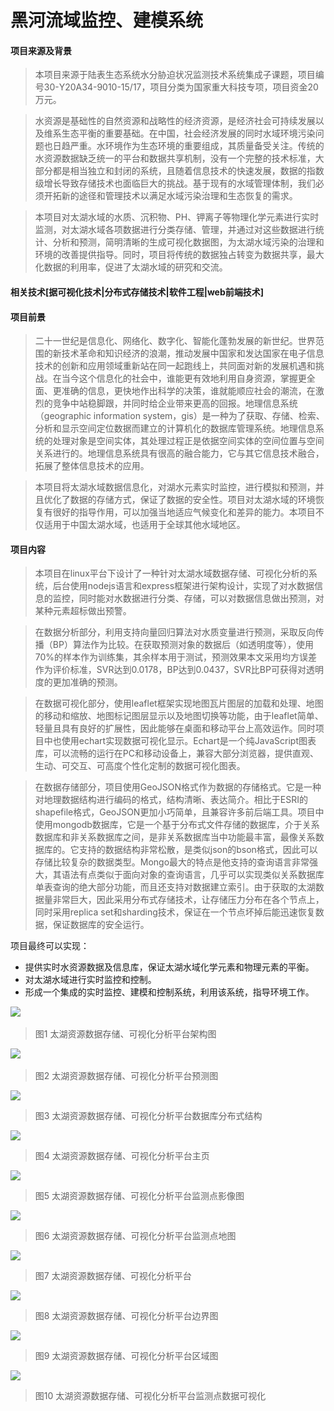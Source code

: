 # 黑河流域监控、建模系统
#### 项目来源及背景

>本项目来源于陆表生态系统水分胁迫状况监测技术系统集成子课题，项目编号30-Y20A34-9010-15/17，项目分类为国家重大科技专项，项目资金20万元。

>水资源是基础性的自然资源和战略性的经济资源，是经济社会可持续发展以及维系生态平衡的重要基础。在中国，社会经济发展的同时水域环境污染问题也日趋严重。水环境作为生态环境的重要组成，其质量备受关注。传统的水资源数据缺乏统一的平台和数据共享机制，没有一个完整的技术标准，大部分都是相当独立和封闭的系统，且随着信息技术的快速发展，数据的指数级增长导致存储技术也面临巨大的挑战。基于现有的水域管理体制，我们必须开拓新的途径和管理技术以满足水域污染治理和生态恢复的需求。

>本项目对太湖水域的水质、沉积物、PH、钾离子等物理化学元素进行实时监测，对太湖水域各项数据进行分类存储、管理，并通过对这些数据进行统计、分析和预测，简明清晰的生成可视化数据图，为太湖水域污染的治理和环境的改善提供指导。同时，项目将传统的数据独占转变为数据共享，最大化数据的利用率，促进了太湖水域的研究和交流。

#### 相关技术[据可视化技术|分布式存储技术|软件工程|web前端技术]

#### 项目前景

>二十一世纪是信息化、网络化、数字化、智能化蓬勃发展的新世纪。世界范围的新技术革命和知识经济的浪潮，推动发展中国家和发达国家在电子信息技术的创新和应用领域重新站在同一起跑线上，共同面对新的发展机遇和挑战。在当今这个信息化的社会中，谁能更有效地利用自身资源，掌握更全面、更准确的信息，更快地作出科学的决策，谁就能顺应社会的潮流，在激烈的竞争中站稳脚跟，并同时给企业带来更高的回报。地理信息系统（geographic information system，gis）是一种为了获取、存储、检索、分析和显示空间定位数据而建立的计算机化的数据库管理系统。地理信息系统的处理对象是空间实体，其处理过程正是依据空间实体的空间位置与空间关系进行的。地理信息系统具有很高的融合能力，它与其它信息技术融合，拓展了整体信息技术的应用。

>本项目将太湖水域数据信息化，对湖水元素实时监控，进行模拟和预测，并且优化了数据的存储方式，保证了数据的安全性。项目对太湖水域的环境恢复有很好的指导作用，可以加强当地适应气候变化和差异的能力。本项目不仅适用于中国太湖水域，也适用于全球其他水域地区。

#### 项目内容

>本项目在linux平台下设计了一种针对太湖水域数据存储、可视化分析的系统，后台使用nodejs语言和express框架进行架构设计，实现了对水数据信息的监控，同时能对水数据进行分类、存储，可以对数据信息做出预测，对某种元素超标做出预警。

>在数据分析部分，利用支持向量回归算法对水质变量进行预测，采取反向传播（BP）算法作为比较。在获取预测对象的数据后（如透明度等），使用70%的样本作为训练集，其余样本用于测试，预测效果本文采用均方误差作为评价标准，SVR达到0.0178，BP达到0.0437，SVR比BP可获得对透明度的更加准确的预测。

>在数据可视化部分，使用leaflet框架实现地图瓦片图层的加载和处理、地图的移动和缩放、地图标记图层显示以及地图切换等功能，由于leaflet简单、轻量且具有良好的扩展性，因此能够在桌面和移动平台上高效运作。同时项目中也使用echart实现数据可视化显示。Echart是一个纯JavaScript图表库，可以流畅的运行在PC和移动设备上，兼容大部分浏览器，提供直观、生动、可交互、可高度个性化定制的数据可视化图表。

>在数据存储部分，项目使用GeoJSON格式作为数据的存储格式。它是一种对地理数据结构进行编码的格式，结构清晰、表达简介。相比于ESRI的shapefile格式，GeoJSON更加小巧简单，且兼容许多前后端工具。项目中使用mongodb数据库，它是一个基于分布式文件存储的数据库，介于关系数据库和非关系数据库之间，是非关系数据库当中功能最丰富，最像关系数据库的。它支持的数据结构非常松散，是类似json的bson格式，因此可以存储比较复杂的数据类型。Mongo最大的特点是他支持的查询语言非常强大，其语法有点类似于面向对象的查询语言，几乎可以实现类似关系数据库单表查询的绝大部分功能，而且还支持对数据建立索引。由于获取的太湖数据量非常巨大，因此采用分布式存储技术，让存储压力分布在各个节点上，同时采用replica set和sharding技术，保证在一个节点坏掉后能迅速恢复数据，保证数据库的安全运行。

项目最终可以实现：
* 提供实时水资源数据及信息库，保证太湖水域化学元素和物理元素的平衡。
* 对太湖水域进行实时监控和控制。
* 形成一个集成的实时监控、建模和控制系统，利用该系统，指导环境工作。

![](https://github.com/tianys6666/Heihe_system/blob/master/image/qq.png)  
>图1   太湖资源数据存储、可视化分析平台架构图

![](https://github.com/tianys6666/Heihe_system/blob/master/image/h2.png)  
>图2   太湖资源数据存储、可视化分析平台预测图

![](https://github.com/tianys6666/Heihe_system/blob/master/image/h3.png)
>图3   太湖资源数据存储、可视化分析平台数据库分布式结构

![](https://github.com/tianys6666/Heihe_system/blob/master/image/h4.png)
>图4   太湖资源数据存储、可视化分析平台主页

![](https://github.com/tianys6666/Heihe_system/blob/master/image/h5.png)
>图5   太湖资源数据存储、可视化分析平台监测点影像图

![](https://github.com/tianys6666/Heihe_system/blob/master/image/h6.png)
>图6   太湖资源数据存储、可视化分析平台监测点地图

![](https://github.com/tianys6666/Heihe_system/blob/master/image/h7.png)
>图7   太湖资源数据存储、可视化分析平台

![](https://github.com/tianys6666/Heihe_system/blob/master/image/h8.png)
>图8   太湖资源数据存储、可视化分析平台边界图

![](https://github.com/tianys6666/Heihe_system/blob/master/image/h9.png)
>图9   太湖资源数据存储、可视化分析平台区域图

![](https://github.com/tianys6666/Heihe_system/blob/master/image/h10.png)
>图10   太湖资源数据存储、可视化分析平台监测点数据可视化
